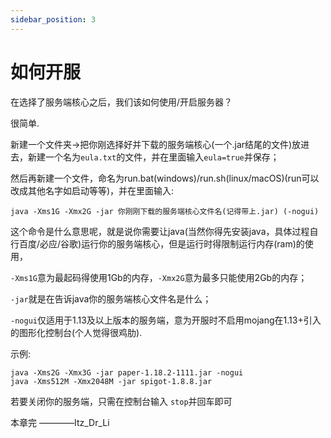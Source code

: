 ```yaml
---
sidebar_position: 3
---
```


# 如何开服

在选择了服务端核心之后，我们该如何使用/开启服务器？

很简单.

新建一个文件夹→把你刚选择好并下载的服务端核心(一个.jar结尾的文件)放进去，新建一个名为<code>eula.txt</code>的文件，并在里面输入<code>eula=true</code>并保存；

然后再新建一个文件，命名为run.bat(windows)/run.sh(linux/macOS)(run可以改成其他名字如启动等等)，并在里面输入:

```
java -Xms1G -Xmx2G -jar 你刚刚下载的服务端核心文件名(记得带上.jar) (-nogui)
```

这个命令是什么意思呢，就是说你需要让java(当然你得先安装java，具体过程自行百度/必应/谷歌)运行你的服务端核心，但是运行时得限制运行内存(ram)的使用，

<code>-Xms1G</code>意为最起码得使用1Gb的内存，<code>-Xmx2G</code>意为最多只能使用2Gb的内存；

<code>-jar</code>就是在告诉java你的服务端核心文件名是什么；

<code>-nogui</code>仅适用于1.13及以上版本的服务端，意为开服时不启用mojang在1.13+引入的图形化控制台(个人觉得很鸡肋).

示例:

```
java -Xms2G -Xmx3G -jar paper-1.18.2-1111.jar -nogui
java -Xms512M -Xmx2048M -jar spigot-1.8.8.jar
```

若要关闭你的服务端，只需在控制台输入 <code>stop</code>并回车即可

本章完
————Itz_Dr_Li